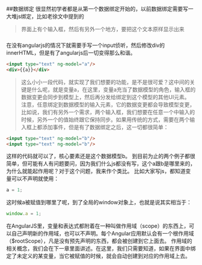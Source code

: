 ##数据绑定
很显然初学者都是从第一个数据绑定开始的，以前数据绑定需要写一大堆js绑定，比如老徐文中提到的
>界面上有个输入框，然后有另外一个地方，要把这个文本原样显示出来

###

在没有angularjs的情况下就需要手写一个input侦听，然后修改div的innerHTML，但是有了angularjs后一切变得那么和谐。
```HTML
<input type="text" ng-model="a"/>
<div>{{a}}</div>
```
>这么小小一段代码，就实现了我们想要的功能，是不是很可爱？这中间的关键是什么呢，就是变量a，在这里，变量a充当了数据模型的角色，输入框的数据变更会同步到模型上，然后再分发给绑定到这个模型的其他UI元素。
注意，任意绑定到数据模型的输入元素，它的数据变更都会导致模型变更，比如说，我们有另外一个需求，两个输入框，我们想要在任意一个中输入的时候，另外一个的值始终跟它保持同步。如果用传统的方式，需要在两个输入框上都添加事件，但是有了数据绑定之后，这一切都很简单：
```HTML
<input type="text" ng-model="b"/>
<input type="text" ng-model="b"/>
```
这样的代码就可以了，核心要素还是这个数据模型b。
到目前为止的两个例子都很简单，但可能有人有问题要问，因为我们什么js都没有写，这个a跟b是哪里来的，为什么就能起作用呢？对于这个问题，我来作个类比。
比如大家写js，都知道变量可以不声明就使用：
```JavaScript
a = 1;
```
这时候a被赋值到哪里了呢，到了全局的window对象上，也就是说其实相当于：
```JavaScript
window.a = 1;
```
在AngularJS里，变量和表达式都附着在一种叫做作用域（scope）的东西上，可以自己声明新的作用域，也可以不声明。每个Angular应用默认会有一个根作用域（$rootScope），凡是没有预先声明的东西，都会被创建到它上面去。
作用域的相关概念，我们会在下一章里面讲述。在这里，我们只需要知道，如果在界面中绑定了未定义的某变量，当它被赋值的时候，就会自动创建到对应的作用域上去。